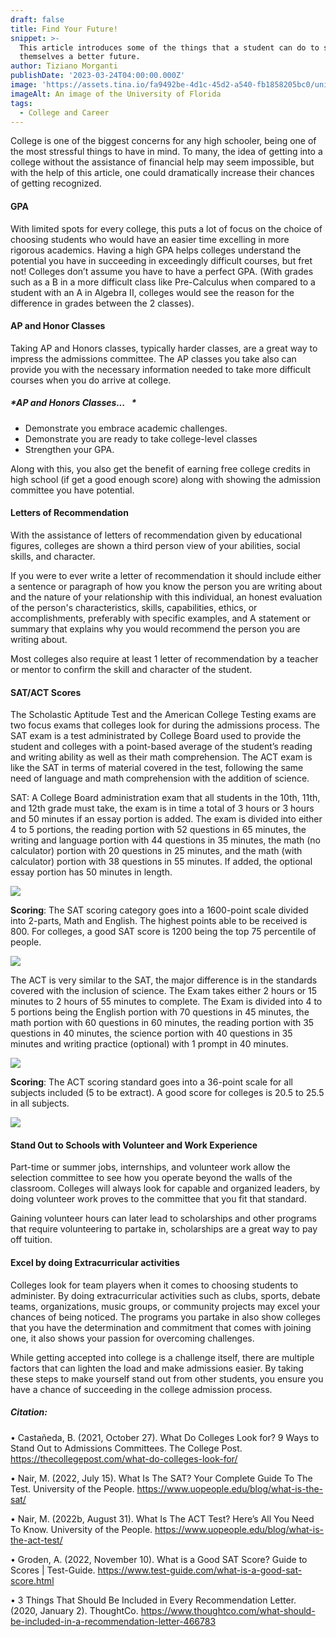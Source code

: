 ```yaml
---
draft: false
title: Find Your Future!
snippet: >-
  This article introduces some of the things that a student can do to secure
  themselves a better future.
author: Tiziano Morganti
publishDate: '2023-03-24T04:00:00.000Z'
image: 'https://assets.tina.io/fa9492be-4d1c-45d2-a540-fb1858205bc0/university.png'
imageAlt: An image of the University of Florida
tags:
  - College and Career
---
```


College is one of the biggest concerns for any high schooler, being one of the most stressful things to have in mind. To many, the idea of getting into a college without the assistance of financial help may seem impossible, but with the help of this article, one could dramatically increase their chances of getting recognized.

#### GPA

With limited spots for every college, this puts a lot of focus on the choice of choosing students who would have an easier time excelling in more rigorous academics. Having a high GPA helps colleges understand the potential you have in succeeding in exceedingly difficult courses, but fret not! Colleges don’t assume you have to have a perfect GPA. (With grades such as a B in a more difficult class like Pre-Calculus when compared to a student with an A in Algebra II, colleges would see the reason for the difference in grades between the 2 classes).

#### AP and Honor Classes

Taking AP and Honors classes, typically harder classes, are a great way to impress the admissions committee. The AP classes you take also can provide you with the necessary information needed to take more difficult courses when you do arrive at college.

##### *AP and Honors Classes...   *

* Demonstrate you embrace academic challenges. 
* Demonstrate you are ready to take college-level classes 
* Strengthen your GPA.

Along with this, you also get the benefit of earning free college credits in high school (if get a good enough score) along with showing the admission committee you have potential.

#### Letters of Recommendation

With the assistance of letters of recommendation given by educational figures, colleges are shown a third person view of your abilities, social skills, and character.

If you were to ever write a letter of recommendation it should include either a sentence or paragraph of how you know the person you are writing about and the nature of your relationship with this individual, an honest evaluation of the person's characteristics, skills, capabilities, ethics, or accomplishments, preferably with specific examples, and A statement or summary that explains why you would recommend the person you are writing about.

Most colleges also require at least 1 letter of recommendation by a teacher or mentor to confirm the skill and character of the student.

#### SAT/ACT Scores

The Scholastic Aptitude Test and the American College Testing exams are two focus exams that colleges look for during the admissions process. The SAT exam is a test administrated by College Board used to provide the student and colleges with a point-based average of the student’s reading and writing ability as well as their math comprehension. The ACT exam is like the SAT in terms of material covered in the test, following the same need of language and math comprehension with the addition of science.

SAT: A College Board administration exam that all students in the 10th, 11th, and 12th grade must take, the exam is in time a total of 3 hours or 3 hours and 50 minutes if an essay portion is added. The exam is divided into either 4 to 5 portions, the reading portion with 52 questions in 65 minutes, the writing and language portion with 44 questions in 35 minutes, the math (no calculator) portion with 20 questions in 25 minutes, and the math (with calculator) portion with 38 questions in 55 minutes. If added, the optional essay portion has 50 minutes in length.

![](<https://assets.tina.io/fa9492be-4d1c-45d2-a540-fb1858205bc0/time sections.png>)

**Scoring**: The SAT scoring category goes into a 1600-point scale divided into 2-parts, Math and English. The highest points able to be received is 800. For colleges, a good SAT score is 1200 being the top 75 percentile of people.

![](<https://assets.tina.io/fa9492be-4d1c-45d2-a540-fb1858205bc0/SAT Score Chart.png>)

The ACT is very similar to the SAT, the major difference is in the standards covered with the inclusion of science. The Exam takes either 2 hours or 15 minutes to 2 hours of 55 minutes to complete. The Exam is divided into 4 to 5 portions being the English portion with 70 questions in 45 minutes, the math portion with 60 questions in 60 minutes, the reading portion with 35 questions in 40 minutes, the science portion with 40 questions in 35 minutes and writing practice (optional) with 1 prompt in 40 minutes.

![](<https://assets.tina.io/fa9492be-4d1c-45d2-a540-fb1858205bc0/time sections act.png>)

**Scoring**: The ACT scoring standard goes into a 36-point scale for all subjects included (5 to be extract). A good score for colleges is 20.5 to 25.5 in all subjects.

![](<https://assets.tina.io/fa9492be-4d1c-45d2-a540-fb1858205bc0/ACT Score Chart.png>)

#### Stand Out to Schools with Volunteer and Work Experience

Part-time or summer jobs, internships, and volunteer work allow the selection committee to see how you operate beyond the walls of the classroom. Colleges will always look for capable and organized leaders, by doing volunteer work proves to the committee that you fit that standard.

Gaining volunteer hours can later lead to scholarships and other programs that require volunteering to partake in, scholarships are a great way to pay off tuition.

#### Excel by doing Extracurricular activities

Colleges look for team players when it comes to choosing students to administer. By doing extracurricular activities such as clubs, sports, debate teams, organizations, music groups, or community projects may excel your chances of being noticed. The programs you partake in also show colleges that you have the determination and commitment that comes with joining one, it also shows your passion for overcoming challenges.

While getting accepted into college is a challenge itself, there are multiple factors that can lighten the load and make admissions easier. By taking these steps to make yourself stand out from other students, you ensure you have a chance of succeeding in the college admission process. 

##### **Citation**: 

•	Castañeda, B. (2021, October 27). What Do Colleges Look for? 9 Ways to Stand Out to Admissions Committees. The College Post. https://thecollegepost.com/what-do-colleges-look-for/

•	Nair, M. (2022, July 15). What Is The SAT? Your Complete Guide To The Test. University of the People. https://www.uopeople.edu/blog/what-is-the-sat/

•	Nair, M. (2022b, August 31). What Is The ACT Test? Here’s All You Need To Know. University of the People. https://www.uopeople.edu/blog/what-is-the-act-test/

•	Groden, A. (2022, November 10). What is a Good SAT Score? Guide to Scores | Test-Guide. https://www.test-guide.com/what-is-a-good-sat-score.html

•	3 Things That Should Be Included in Every Recommendation Letter. (2020, January 2). ThoughtCo. https://www.thoughtco.com/what-should-be-included-in-a-recommendation-letter-466783
